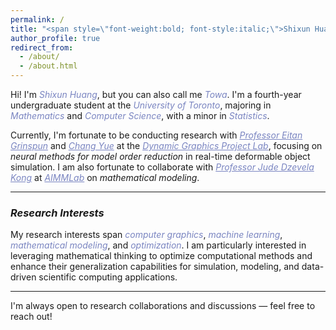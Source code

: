 ```yaml
---
permalink: /
title: "<span style=\"font-weight:bold; font-style:italic;\">Shixun Huang 黄诗迅</span>"
author_profile: true
redirect_from: 
  - /about/
  - /about.html
---
```

Hi! I'm <span style="color:#7A85C1;">*Shixun Huang*</span>, but you can also call me <span style="color:#7A85C1;">*Towa*</span>.   I'm a fourth-year undergraduate student at the <span style="color:#7A85C1;">*University of Toronto*</span>, majoring in <span style="color:#7A85C1;">*Mathematics*</span> and <span style="color:#7A85C1">*Computer Science*</span>, with a minor in <span style="color:#7A85C1">*Statistics*</span>.

Currently, I'm fortunate to be conducting research with <a href="https://www.dgp.toronto.edu/~eitan/" style="color:#7A85C1;"><em>Professor Eitan Grinspun</em></a> and <a href="https://changy1506.github.io/" style="color:#7A85C1;"><em>Chang Yue</em></a> at the <a href="https://www.dgp.toronto.edu/" style="color:#7A85C1;"><em>Dynamic Graphics Project Lab</em></a>, focusing on *neural methods for model order reduction* in real-time deformable object simulation. I am also fortunate to collaborate with <a href="https://www.mathematics.utoronto.ca/people/directories/all-faculty/jude-kong" style="color:#7A85C1;"><em>Professor Jude Dzevela Kong</em></a> at <a href="https://aimmlab.org/" style="color:#7A85C1;"><em>AIMMLab</em></a> on *mathematical modeling*.

---

### *Research Interests* 
My research interests span <span style="color:#7A85C1;">*computer graphics*</span>, <span style="color:#7A85C1;">*machine learning*</span>, <span style="color:#7A85C1;">*mathematical modeling*</span>, and <span style="color:#7A85C1">*optimization*</span>. I am particularly interested in leveraging mathematical thinking to optimize computational methods and enhance their generalization capabilities for simulation, modeling, and data-driven scientific computing applications.

---


I'm always open to research collaborations and discussions — feel free to reach out!
